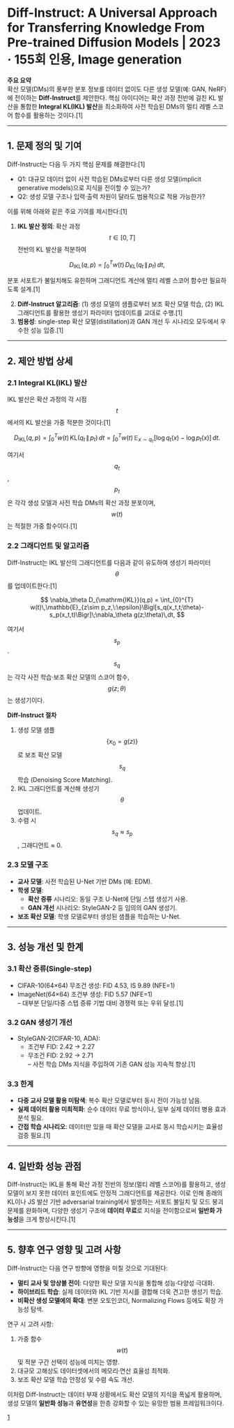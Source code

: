 # Diff-Instruct: A Universal Approach for Transferring Knowledge From Pre-trained Diffusion Models | 2023 · 155회 인용, Image generation

**주요 요약**  
확산 모델(DMs)의 풍부한 분포 정보를 데이터 없이도 다른 생성 모델(예: GAN, NeRF)에 전이하는 **Diff-Instruct**를 제안한다. 핵심 아이디어는 확산 과정 전반에 걸친 KL 발산을 통합한 **Integral KL(IKL) 발산**을 최소화하여 사전 학습된 DMs의 멀티 레벨 스코어 함수를 활용하는 것이다.[1]

***

## 1. 문제 정의 및 기여  
Diff-Instruct는 다음 두 가지 핵심 문제를 해결한다:[1]
-  Q1: 대규모 데이터 없이 사전 학습된 DMs로부터 다른 생성 모델(implicit generative models)으로 지식을 전이할 수 있는가?  
-  Q2: 생성 모델 구조나 입력·출력 차원이 달라도 범용적으로 적용 가능한가?  

이를 위해 아래와 같은 주요 기여를 제시한다:[1]
1. **IKL 발산 정의**: 확산 과정 $$t\in[0,T]$$ 전반의 KL 발산을 적분하여  

$$ D_{\mathrm{IKL}}(q,p) = \int_0^T w(t)\,D_{\mathrm{KL}}(q_t \,\|\, p_t)\,dt, $$  
   
   분포 서포트가 불일치해도 유한하며 그래디언트 계산에 멀티 레벨 스코어 함수만 필요하도록 설계.[1]

2. **Diff-Instruct 알고리즘**: (1) 생성 모델의 샘플로부터 보조 확산 모델 학습, (2) IKL 그래디언트를 활용한 생성기 파라미터 업데이트를 교대로 수행.[1]
3. **범용성**: single-step 확산 모델(distillation)과 GAN 개선 두 시나리오 모두에서 우수한 성능 입증.[1]

***

## 2. 제안 방법 상세  

### 2.1 Integral KL(IKL) 발산  
IKL 발산은 확산 과정의 각 시점 $$t$$ 에서의 KL 발산을 가중 적분한 것이다:[1]

$$
D_{\mathrm{IKL}}(q,p)
= \int_{0}^{T} w(t)\,\mathrm{KL}(q_t \,\|\, p_t)\,dt
= \int_{0}^{T} w(t)\,\mathbb{E}_{x\sim q_t}\!\bigl[\log q_t(x)-\log p_t(x)\bigr]\,dt.
$$  

여기서 $$q_t$$, $$p_t$$은 각각 생성 모델과 사전 학습 DMs의 확산 과정 분포이며, $$w(t)$$는 적절한 가중 함수이다.[1]

### 2.2 그래디언트 및 알고리즘  
Diff-Instruct는 IKL 발산의 그래디언트를 다음과 같이 유도하여 생성기 파라미터 $$\theta$$를 업데이트한다:[1]

$$
\nabla_\theta D_{\mathrm{IKL}}(q,p)
= \int_{0}^{T} w(t)\,\mathbb{E}_{z\sim p_z,\:\epsilon}\Bigl[s_q(x_t,t;\theta)-s_p(x_t,t)\Bigr]\;\nabla_\theta g(z;\theta)\,dt,
$$  

여기서 $$s_p$$·$$s_q$$는 각각 사전 학습·보조 확산 모델의 스코어 함수, $$g(z;\theta)$$는 생성기이다.  

**Diff-Instruct 절차**  
1. 생성 모델 샘플 $$\{x_0=g(z)\}$$로 보조 확산 모델 $$s_q$$ 학습 (Denoising Score Matching).  
2. IKL 그래디언트를 계산해 생성기 $$\theta$$ 업데이트.  
3. 수렴 시 $$s_q\approx s_p$$, 그래디언트 ≈ 0.  

### 2.3 모델 구조  
- **교사 모델**: 사전 학습된 U-Net 기반 DMs (예: EDM).  
- **학생 모델**:  
  - **확산 증류** 시나리오: 동일 구조 U-Net에 단일 스텝 생성기 사용.  
  - **GAN 개선** 시나리오: StyleGAN-2 등 임의의 GAN 생성기.  
- **보조 확산 모델**: 학생 모델로부터 생성된 샘플을 학습하는 U-Net.

***

## 3. 성능 개선 및 한계

### 3.1 확산 증류(Single-step)  
- CIFAR-10(64×64) 무조건 생성: FID 4.53, IS 9.89 (NFE=1)  
- ImageNet(64×64) 조건부 생성: FID 5.57 (NFE=1)  
– 대부분 단일/다중 스텝 증류 기법 대비 경쟁력 또는 우위 달성.[1]

### 3.2 GAN 생성기 개선  
- StyleGAN-2(CIFAR-10, ADA):  
  -  조건부 FID: 2.42 → 2.27  
  -  무조건 FID: 2.92 → 2.71  
– 사전 학습 DMs 지식을 주입하여 기존 GAN 성능 지속적 향상.[1]

### 3.3 한계  
- **다중 교사 모델 활용 미탐색**: 복수 확산 모델로부터 동시 전이 가능성 남음.  
- **실제 데이터 활용 미최적화**: 순수 데이터 무료 방식이나, 일부 실제 데이터 병용 효과 분석 필요.  
- **간접 학습 시나리오**: 데이터만 있을 때 확산 모델을 교사로 동시 학습시키는 효율성 검증 필요.[1]

***

## 4. 일반화 성능 관점  
Diff-Instruct는 IKL을 통해 확산 과정 전반의 정보(멀티 레벨 스코어)를 활용하고, 생성 모델이 보지 못한 데이터 포인트에도 안정적 그래디언트를 제공한다. 이로 인해 종래의 KL이나 JS 발산 기반 adversarial training에서 발생하는 서포트 불일치 및 모드 붕괴 문제를 완화하며, 다양한 생성기 구조에 **데이터 무료**로 지식을 전이함으로써 **일반화 가능성**을 크게 향상시킨다.[1]

***

## 5. 향후 연구 영향 및 고려 사항  
Diff-Instruct는 다음 연구 방향에 영향을 미칠 것으로 기대된다:  
- **멀티 교사 및 앙상블 전이**: 다양한 확산 모델 지식을 통합해 성능·다양성 극대화.  
- **하이브리드 학습**: 실제 데이터와 IKL 기반 지시를 결합해 더욱 견고한 생성기 학습.  
- **비확산 생성 모델에의 확대**: 변분 오토인코더, Normalizing Flows 등에도 확장 가능성 탐색.  

연구 시 고려 사항:  
1. 가중 함수 $$w(t)$$ 및 적분 구간 선택이 성능에 미치는 영향.  
2. 대규모 고해상도 데이터셋에서의 메모리·연산 효율성 최적화.  
3. 보조 확산 모델 학습 안정성 및 수렴 속도 개선.  

이처럼 Diff-Instruct는 데이터 부재 상황에서도 확산 모델의 지식을 폭넓게 활용하며, 생성 모델의 **일반화 성능**과 **유연성**을 한층 강화할 수 있는 유망한 범용 프레임워크이다.

[1](https://ppl-ai-file-upload.s3.amazonaws.com/web/direct-files/attachments/65988149/746f6fcd-592b-4359-bb55-a51bbf31bf5a/2305.18455v2.pdf)
